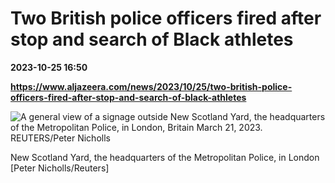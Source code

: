 # Two British police officers fired after stop and search of Black athletes

**2023-10-25 16:50**

**https://www.aljazeera.com/news/2023/10/25/two-british-police-officers-fired-after-stop-and-search-of-black-athletes**

![A general view of a signage outside New Scotland Yard, the headquarters of the Metropolitan Police, in London, Britain March 21, 2023. REUTERS/Peter Nicholls](https://www.aljazeera.com/wp-content/uploads/2023/08/2023-03-21T132630Z_399049796_RC2DYZ9TF0G0_RTRMADP_3_BRITAIN-POLICE-1692157095.jpg?resize=770%2C513&quality=80)

New Scotland Yard, the headquarters of the Metropolitan Police, in London \[Peter Nicholls/Reuters\]